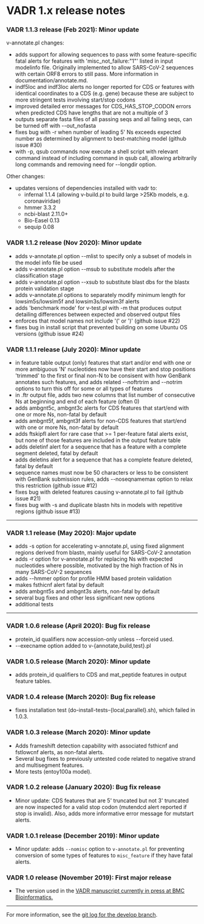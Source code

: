 # VADR 1.x release notes 

### VADR 1.1.3 release (Feb 2021): Minor update

  v-annotate.pl changes:
  * adds support for allowing sequences to pass with some
    feature-specific fatal alerts for features with
    'misc_not_failure:"1"' listed in input modelinfo file.
    Originally implemented to allow SARS-CoV-2 sequences with certain
    ORF8 errors to still pass. More information in
    documentation/annotate.md.
  * indf5loc and indf3loc alerts no longer reported for CDS or
    features with identical coordinates to a CDS (e.g. gene) because
    these are subject to more stringent tests involving start/stop
    codons 
  * improved detailed error messages for CDS_HAS_STOP_CODON errors
    when predicted CDS have lengths that are not a multiple of 3
  * outputs separate fasta files of all passing seqs and all failing
    seqs, can be turned off with --out_nofasta
  * fixes bug with -r when number of leading 5' Ns exceeds expected
    number as determined by alignment to best-matching model 
    (github issue #30)
  * with -p, qsub commands now execute a shell script with relevant
    command instead of including command in qsub call, allowing
    arbitrarily long commands and removing need for --longdir option.

  Other changes:
  * updates versions of dependencies installed with vadr to:
    - infernal 1.1.4 (allowing v-build.pl to build large >25Kb models,
      e.g. coronaviridae)
    - hmmer 3.3.2
    - ncbi-blast 2.11.0+
    - Bio-Easel 0.13
    - sequip 0.08

### VADR 1.1.2 release (Nov 2020): Minor update

  * adds v-annotate.pl option --mlist to specify only a subset of
    models in the model info file be used
  * adds v-annotate.pl option --msub to substitute models after the
    classification stage
  * adds v-annotate.pl option --xsub to substitute blast dbs for the
    blastx protein validation stage
  * adds v-annotate.pl options to separately modify minimum length for
    lowsim5s/lowsim5f and lowsim3s/lowsim3f alerts 
  * adds 'benchmark mode' for v-test.pl with -m that produces output
    detailing differences between expected and observed output files
  * enforces that model names not include '(' or ')' (github issue
    #22)
  * fixes bug in install script that prevented building on some Ubuntu
    OS versions (github issue #24)

### VADR 1.1.1 release (July 2020): Minor update

  * in feature table output (only) features that start and/or end with
    one or more ambiguous 'N' nucleotides now have their start and
    stop positions 'trimmed' to the first or final non-N to be
    consisent with how GenBank annotates such features, and adds
    related --noftrtrim and --notrim options to turn this off for some
    or all types of features
  * in .ftr output file, adds two new columns that list number of
    consecutive Ns at beginning and end of each feature (often 0)
  * adds ambgnt5c, ambgnt3c alerts for CDS features that start/end
    with one or more Ns, non-fatal by default
  * adds ambgnt5f, ambgnt3f alerts for non-CDS features that start/end
    with one or more Ns, non-fatal by default
  * adds ftskipfl alert for rare case that >= 1 per-feature fatal
    alerts exist, but none of those features are included in the
    output feature table
  * adds deletinf alert for a sequence that has a feature with a
    complete segment deleted, fatal by default
  * adds deletins alert for a sequence that has a complete feature
    deleted, fatal by default
  * sequence names must now be 50 characters or less to be consistent
    with GenBank submission rules, adds --noseqnamemax option to relax
    this restriction (github issue #12)
  * fixes bug with deleted features causing v-annotate.pl to fail
    (github issue #21) 
  * fixes bug with -s and duplicate blastn hits in models with
    repetitive regions (github issue #13)

---

### VADR 1.1 release (May 2020): Major update
  * adds -s option for accelerating v-annotate.pl, using fixed
    alignment regions derived from blastn, mainly useful for
    SARS-CoV-2 annotation
  * adds -r option for v-annotate.pl for replacing Ns with expected
    nucleotides where possible, motivated by the high fraction of Ns
    in many SARS-CoV-2 sequences
  * adds --hmmer option for profile HMM based protein validation
  * makes fsthicnf alert fatal by default
  * adds ambgnt5s and ambgnt3s alerts, non-fatal by default
  * several bug fixes and other less significant new options
  * additional tests 

---

### VADR 1.0.6 release (April 2020): Bug fix release
* protein_id qualifiers now accession-only unless --forceid used.
* --execname option added to v-{annotate,build,test}.pl

### VADR 1.0.5 release (March 2020): Minor update
* adds protein_id qualifiers to CDS and mat_peptide
  features in output feature tables.

### VADR 1.0.4 release (March 2020): Bug fix release
* fixes installation test (do-install-tests-{local,parallel}.sh),
  which failed in 1.0.3.

### VADR 1.0.3 release (March 2020): Minor update
* Adds frameshift detection capability with associated fsthicnf and
  fstlowcnf alerts, as non-fatal alerts.
* Several bug fixes to previously untested code related to negative
  strand and multisegment features.
* More tests (entoy100a model).

### VADR 1.0.2 release (January 2020): Bug fix release
* Minor update: CDS features that are 5' truncated but not 3'
  truncated are now inspected for a valid stop codon (mutendcd alert
  reported if stop is invalid). Also, adds more informative error
  message for mutstart alerts.

### VADR 1.0.1 release (December 2019): Minor update
* Minor update: adds `--nomisc` option to `v-annotate.pl` for
  preventing conversion of some types of features to `misc_feature` if
  they have fatal alerts. 

### VADR 1.0 release (November 2019): First major release
* The version used in the [VADR manuscript currently in press at BMC
  Bioinformatics.](https://www.biorxiv.org/content/10.1101/852657v2)

---

For more information, see the [git log for the develop
branch](https://github.com/ncbi/vadr/commits/develop).

